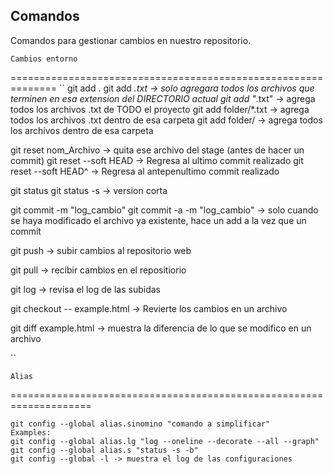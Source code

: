 ## Comandos

Comandos para gestionar cambios en nuestro repositorio.


    Cambios entorno
==============================================================
``
git add .
    git add *.txt  -> solo agregara todos los archivos que terminen en esa extension del DIRECTORIO actual
    git add "*.txt" -> agrega todos los archivos .txt de TODO el proyecto 
    git add folder/*.txt -> agrega todos los archivos .txt dentro de esa carpeta
    git add folder/ -> agrega todos los archivos dentro de esa carpeta

git reset nom_Archivo ->  quita ese archivo del stage (antes de hacer un commit)
    git reset --soft HEAD -> Regresa al ultimo commit realizado
    git reset --soft HEAD^ -> Regresa al antepenultimo commit realizado

git status
    git status -s -> version corta

git commit -m "log_cambio"
    git commit -a -m "log_cambio" -> solo cuando se haya modificado el archivo ya existente, hace un add a la vez que un commit

git push -> subir cambios al repositorio web

git pull  -> recibir cambios en el repositiorio

git log -> revisa el log de las subidas


git checkout -- example.html -> Revierte los cambios en un archivo

git diff example.html -> muestra la diferencia de lo que se modifico en un archivo


``

    Alias
====================================================================
```
git config --global alias.sinomino "comando a simplificar"
Examples:
git config --global alias.lg "log --oneline --decorate --all --graph"
git config --global alias.s "status -s -b"
git config --global -l -> muestra el log de las configuraciones
```
